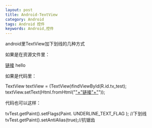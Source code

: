 ```yaml
---
layout: post
title: Android-TextView
category: Android
tags: Android 控件
keywords: Android,控件
---
```


android里TextView加下划线的几种方式

如果是在资源文件里：

 <resources>
    <string name="hello"><u>链接</u></string>
    <string name="app_name">hello</string>
</resources>


如果是代码里：

TextView textView = (TextView)findViewById(R.id.tv_test); 
textView.setText(Html.fromHtml("<u>"+"链接"+"</u>"));


代码也可以这样：

tvTest.getPaint().setFlags(Paint. UNDERLINE_TEXT_FLAG ); //下划线
tvTest.getPaint().setAntiAlias(true);//抗锯齿

